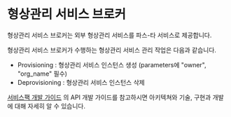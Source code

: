 형상관리 서비스 브로커
==================

형상관리 서비스 브로커는 외부 형상관리 서비스를  파스-타 서비스로 제공합니다.

형상관리 서비스 브로커가 수행하는 형상관리 서비스 관리 작업은 다음과 같습니다.

- Provisioning : 형상관리 서비스 인스턴스 생성 (parameters에 "owner", "org_name" 필수)
- Deprovisioning : 형상관리 서비스 인스턴스 삭제

[서비스팩 개발 가이드](https://github.com/OpenPaaSRnD/Documents-PaaSTA-1.0/blob/master/Development-Guide/ServicePack_develope_guide.md)
의 API 개발 가이드를 참고하시면 아키텍쳐와 기술, 구현과 개발에 대해 자세히 알 수 있습니다.


